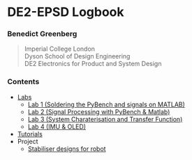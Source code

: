 # DE2-EPSD Logbook
### Benedict Greenberg
> Imperial College London  
> Dyson School of Design Engineering  
> DE2 Electronics for Product and System Design  

### Contents
- [Labs](/Labs)
  + [Lab 1 (Soldering the PyBench and signals on MATLAB)](/Labs/Lab_1)
  + [Lab 2 (Signal Processing with PyBench & Matlab)](/Labs/Lab_2) 
  + [Lab 3 (System Charaterisation and Transfer Function)](/Labs/Lab_3)
  + [Lab 4 (IMU & OLED)](/Labs/Lab_4)
- [Tutorials](/Tutorials)
- Project
  + [Stabiliser designs for robot](/Labs/Lab_4/ex6)

